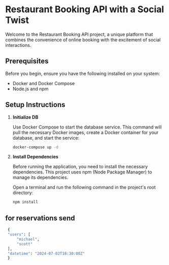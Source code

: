 # Restaurant Booking API with a Social Twist

Welcome to the Restaurant Booking API project, a unique platform that combines the convenience of online booking with the excitement of social interactions.

## Prerequisites

Before you begin, ensure you have the following installed on your system:

- Docker and Docker Compose
- Node.js and npm

## Setup Instructions

1. **Initialize DB**

   Use Docker Compose to start the database service. This command will pull the necessary Docker images, create a Docker container for your database, and start the service:

   ```bash
   docker-compose up -d

   ```

2. **Install Dependencies**

   Before running the application, you need to install the necessary dependencies. This project uses npm (Node Package Manager) to manage its dependencies.

   Open a terminal and run the following command in the project's root directory:

   ```bash
   npm install
   ```

## for reservations send

```bash
 {
 "users": [
     "michael",
     "scott"
 ],
 "datetime": "2024-07-02T18:30:00Z"
 }
```
